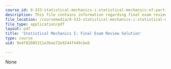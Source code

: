 ```yaml
---
course_id: 8-333-statistical-mechanics-i-statistical-mechanics-of-particles-fall-2013
description: This file contains information regarding final exam review solution.
file_location: /coursemedia/8-333-statistical-mechanics-i-statistical-mechanics-of-particles-fall-2013/9e4f82085311e3bee72e9244f449cbe8_MIT8_333F13_ExamRevFinlSol.pdf
file_type: application/pdf
layout: pdf
title: 'Statistical Mechanics I: Final Exam Review Solution'
type: course
uid: 9e4f82085311e3bee72e9244f449cbe8

---
```

None